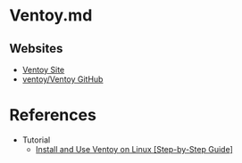 # Ventoy.md

## Websites
* [Ventoy Site](https://www.ventoy.net/en/index.html)
* [ventoy/Ventoy GitHub](https://github.com/ventoy/Ventoy)

# References

* Tutorial
  * [Install and Use Ventoy on Linux [Step-by-Step Guide]](https://itsfoss.com/use-ventoy/)

